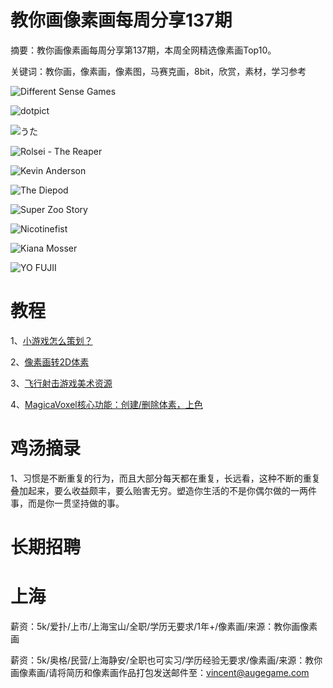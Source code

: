 # 教你画像素画每周分享137期

摘要：教你画像素画每周分享第137期，本周全网精选像素画Top10。

关键词：教你画，像素画，像素图，马赛克画，8bit，欣赏，素材，学习参考

![Different Sense Games](https://files.mdnice.com/user/10493/f7c9bd44-1ced-4e55-ad03-c2c6b0d01a4c.jpeg)

![dotpict](https://files.mdnice.com/user/10493/5f28e9c5-5301-4597-8b42-9415fe2fdb18.png)

![うた](https://files.mdnice.com/user/10493/1648fb3a-7c92-425b-b72d-a38df0d6ddc6.png)

![Rolsei - The Reaper](https://files.mdnice.com/user/10493/438d7237-d923-4801-a2c1-ae58dfa13e2f.png)

![Kevin Anderson](https://files.mdnice.com/user/10493/5bc1fae5-24ce-4108-a95d-2a6faa34da31.png)

![The Diepod](https://files.mdnice.com/user/10493/d08ae0be-e079-4d75-ae86-e4277a7e54a2.png)

![Super Zoo Story](https://files.mdnice.com/user/10493/63348d08-595d-4ec2-b367-17db68331ced.png)

![Nicotinefist](https://files.mdnice.com/user/10493/e297a330-9b4b-4b4c-b4d1-57fbcb3bdfce.png)

![Kiana Mosser](https://files.mdnice.com/user/10493/d4ac6bef-0106-45f4-b8e5-4f980d334d54.jpeg)

![YO FUJII](https://files.mdnice.com/user/10493/35c1b7b7-4e73-4c20-b12b-132237cf305a.jpeg)



# 教程

1、[小游戏怎么策划？](https://mp.weixin.qq.com/s/s-4_aBYHuFNm_82ywhfh0A)

2、[像素画转2D体素](https://mp.weixin.qq.com/s/WKQC1Rl9eBsHj3kW3ctSWA)

3、[飞行射击游戏美术资源](https://mp.weixin.qq.com/s/bnMBOfa-U_owsHUErnZk5Q)

4、[MagicaVoxel核心功能：创建/删除体素，上色](https://mp.weixin.qq.com/s/Qj2JtHefbuQOZ7hoGfMfXA)

# 鸡汤摘录

1、习惯是不断重复的行为，而且大部分每天都在重复，长远看，这种不断的重复叠加起来，要么收益颇丰，要么贻害无穷。塑造你生活的不是你偶尔做的一两件事，而是你一贯坚持做的事。


# 长期招聘

# 上海

薪资：5k/爱扑/上市/上海宝山/全职/学历无要求/1年+/像素画/来源：教你画像素画

薪资：5k/奥格/民营/上海静安/全职也可实习/学历经验无要求/像素画/来源：教你画像素画/请将简历和像素画作品打包发送邮件至：vincent@augegame.com


